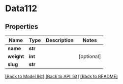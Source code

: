 # Data112

## Properties
Name | Type | Description | Notes
------------ | ------------- | ------------- | -------------
**name** | **str** |  | 
**weight** | **int** |  | [optional] 
**slug** | **str** |  | 

[[Back to Model list]](../README.md#documentation-for-models) [[Back to API list]](../README.md#documentation-for-api-endpoints) [[Back to README]](../README.md)


